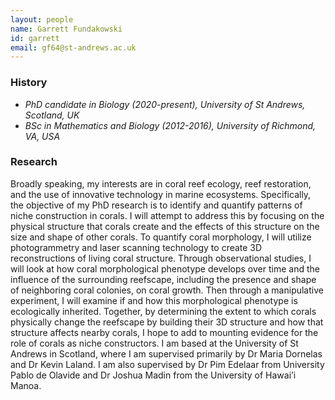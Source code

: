 ```yaml
---
layout: people
name: Garrett Fundakowski
id: garrett
email: gf64@st-andrews.ac.uk
---
```


### History

- *PhD candidate in Biology (2020-present), University of St Andrews, Scotland, UK*
- *BSc in Mathematics and Biology (2012-2016), University of Richmond, VA, USA*

### Research

Broadly speaking, my interests are in coral reef ecology, reef restoration, and the use of innovative technology in marine ecosystems. Specifically, the objective of my PhD research is to identify and quantify patterns of niche construction in corals. I will attempt to address this by focusing on the physical structure that corals create and the effects of this structure on the size and shape of other corals. To quantify coral morphology, I will utilize photogrammetry and laser scanning technology to create 3D reconstructions of living coral structure. Through observational studies, I will look at how coral morphological phenotype develops over time and the influence of the surrounding reefscape, including the presence and shape of neighboring coral colonies, on coral growth. Then through a manipulative experiment, I will examine if and how this morphological phenotype is ecologically inherited. Together, by determining the extent to which corals physically change the reefscape by building their 3D structure and how that structure affects nearby corals, I hope to add to mounting evidence for the role of corals as niche constructors.
I am based at the University of St Andrews in Scotland, where I am supervised primarily by Dr Maria Dornelas and Dr Kevin Laland. I am also supervised by Dr Pim Edelaar from University Pablo de Olavide and Dr Joshua Madin from the University of Hawai’i Manoa.
